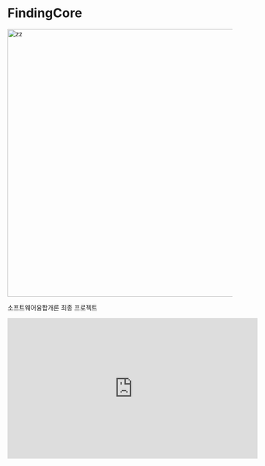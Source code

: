 # FindingCore

<img width="600" alt="zz" src="https://github.com/Show-Boo/FindingCore_SogaronProject/assets/127947296/0693a2d7-05d7-4b82-9bb8-8c45f311d8aa">

소프트웨어융합개론 최종 프로젝트
<iframe width="560" height="315" src="https://www.youtube.com/embed/89t_dkjJQUQ" frameborder="0" allow="accelerometer; autoplay; encrypted-media; gyroscope; picture-in-picture" allowfullscreen></iframe>

